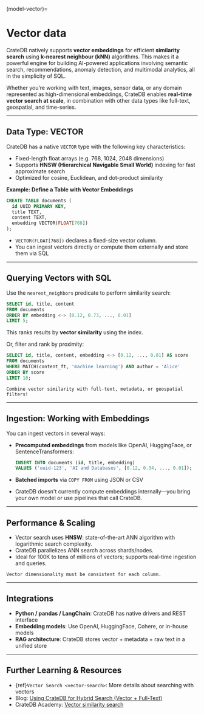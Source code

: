 (model-vector)=
# Vector data

CrateDB natively supports **vector embeddings** for efficient **similarity search** using **k-nearest neighbour (kNN)** algorithms. This makes it a powerful engine for building AI-powered applications involving semantic search, recommendations, anomaly detection, and multimodal analytics, all in the simplicity of SQL.

Whether you’re working with text, images, sensor data, or any domain represented as high-dimensional embeddings, CrateDB enables **real-time vector search at scale**, in combination with other data types like full-text, geospatial, and time-series.

***

## Data Type: VECTOR

CrateDB has a native `VECTOR` type with the following key characteristics:

* Fixed-length float arrays (e.g. 768, 1024, 2048 dimensions)
* Supports **HNSW (Hierarchical Navigable Small World)** indexing for fast approximate search
* Optimized for cosine, Euclidean, and dot-product similarity

**Example: Define a Table with Vector Embeddings**

```sql
CREATE TABLE documents (
  id UUID PRIMARY KEY,
  title TEXT,
  content TEXT,
  embedding VECTOR(FLOAT[768])
);
```

* `VECTOR(FLOAT[768])` declares a fixed-size vector column.
* You can ingest vectors directly or compute them externally and store them via SQL

***

## Querying Vectors with SQL

Use the `nearest_neighbors` predicate to perform similarity search:

```sql
SELECT id, title, content
FROM documents
ORDER BY embedding <-> [0.12, 0.73, ..., 0.01]
LIMIT 5;
```

This ranks results by **vector similarity** using the index.

Or, filter and rank by proximity:

```sql
SELECT id, title, content, embedding <-> [0.12, ..., 0.01] AS score
FROM documents
WHERE MATCH(content_ft, 'machine learning') AND author = 'Alice'
ORDER BY score
LIMIT 10;
```

```{note}
Combine vector similarity with full-text, metadata, or geospatial filters!
```

***

## Ingestion: Working with Embeddings

You can ingest vectors in several ways:

*   **Precomputed embeddings** from models like OpenAI, HuggingFace, or SentenceTransformers:

    ```sql
    INSERT INTO documents (id, title, embedding)
    VALUES ('uuid-123', 'AI and Databases', [0.12, 0.34, ..., 0.01]);
    ```
* **Batched imports** via `COPY FROM` using JSON or CSV
* CrateDB doesn't currently compute embeddings internally—you bring your own model or use pipelines that call CrateDB.

***

## Performance & Scaling

* Vector search uses **HNSW**: state-of-the-art ANN algorithm with logarithmic search complexity.
* CrateDB parallelizes ANN search across shards/nodes.
* Ideal for 100K to tens of millions of vectors; supports real-time ingestion and queries.

```{note}
Vector dimensionality must be consistent for each column.
```

***

## Integrations

* **Python / pandas / LangChain**: CrateDB has native drivers and REST interface
* **Embedding models**: Use OpenAI, HuggingFace, Cohere, or in-house models
* **RAG architecture**: CrateDB stores vector + metadata + raw text in a unified store

***

## Further Learning & Resources

* {ref}`Vector Search <vector-search>`: More details about searching with vectors
* Blog: [Using CrateDB for Hybrid Search (Vector + Full-Text)](https://cratedb.com/blog/hybrid-search-explained)
* CrateDB Academy: [Vector similarity search](https://learn.cratedb.com/cratedb-fundamentals?lesson=vector-similarity-search)
